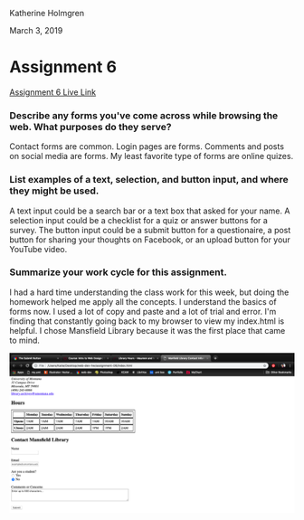 Katherine Holmgren

March 3, 2019

# Assignment 6

[Assignment 6 Live Link](https://katholmgren.github.io/web-dev-hw/assignment-06)

### Describe any forms you've come across while browsing the web. What purposes do they serve?

Contact forms are common. Login pages are forms. Comments and posts on social media are forms. My least favorite type of forms are online quizes.

### List examples of a text, selection, and button input, and where they might be used.

A text input could be a search bar or a text box that asked for your name. A selection input could be a checklist for a quiz or answer buttons for a survey. The button input could be a submit button for a questionaire, a post button for sharing your thoughts on Facebook, or an upload button for your YouTube video.

### Summarize your work cycle for this assignment.

I had a hard time understanding the class work for this week, but doing the homework helped me apply all the concepts. I understand the basics of forms now. I used a lot of copy and paste and a lot of trial and error. I'm finding that constantly going back to my browser to view my index.html is helpful. I chose Mansfield Library because it was the first place that came to mind.





![Submit Button](./images/submit-button.png)
